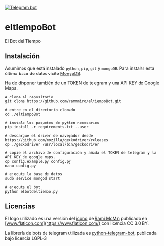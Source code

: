 [![Telegram bot](https://img.shields.io/badge/Telegram%20Bot-%40eltiempoBot-blue.svg)](https://t.me/eltiempoBot)
# eltiempoBot
El Bot del Tiempo

## Instalación
Asumimos que está instalado `python`, `pip`, `git` y `mongoDB`. Para instalar esta última base de datos visite [MongoDB](https://www.mongodb.com/download-center?jmp=nav#community).

Ha de disponer también de un TOKEN de telegram y una API KEY de Google Maps.

```
# clone el repositorio
git clone https://github.com/rammmiro/eltiempoBot.git

# entre en el directorio clonado
cd ./eltiempoBot

# instale los paquetes de python necesarios
pip install -r requirements.txt --user

# descargue el driver de navegador desde https://github.com/mozilla/geckodriver/releases
cp ./geckodriver /usr/local/bin/geckodriver

# copie el archivo de configuración y añada el TOKEN de telegram y la API KEY de google maps.
cp config.example.py config.py
nano config.py

# ejecute la base de datos
sudo service mongod start

# ejecute el bot
python elbotdeltiempo.py
```

## Licencias

El logo utilizado es una versión del [icono](https://www.flaticon.com/free-icon/cloudy-day-outlined-weather-interface-symbol_53562) de [Rami McMin](https://www.flaticon.com/authors/rami-mcmin) publicado en [www.flaticon.com](https://www.flaticon.com/) con licencia CC 3.0 BY.

La librería de bots de telegram utilizada es [python-telegram-bot](https://github.com/python-telegram-bot/python-telegram-bot), publicada bajo licencia LGPL-3.
